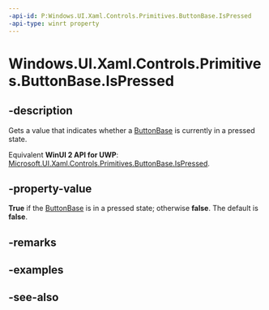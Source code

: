 ```yaml
---
-api-id: P:Windows.UI.Xaml.Controls.Primitives.ButtonBase.IsPressed
-api-type: winrt property
---
```


<!-- Property syntax
public bool IsPressed { get; }
-->

# Windows.UI.Xaml.Controls.Primitives.ButtonBase.IsPressed

## -description
Gets a value that indicates whether a [ButtonBase](buttonbase.md) is currently in a pressed state.

Equivalent **WinUI 2 API for UWP**: [Microsoft.UI.Xaml.Controls.Primitives.ButtonBase.IsPressed](/windows/winui/api/microsoft.ui.xaml.controls.primitives.buttonbase.ispressed).

## -property-value
**True** if the [ButtonBase](buttonbase.md) is in a pressed state; otherwise **false**. The default is **false**.

## -remarks

## -examples

## -see-also
